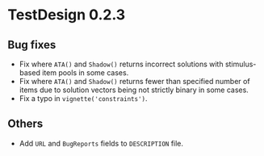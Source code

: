# TestDesign 0.2.3

## Bug fixes

* Fix where `ATA()` and `Shadow()` returns incorrect solutions with stimulus-based item pools in some cases.
* Fix where `ATA()` and `Shadow()` returns fewer than specified number of items due to solution vectors being not strictly binary in some cases.
* Fix a typo in `vignette('constraints')`.

## Others

* Add `URL` and `BugReports` fields to `DESCRIPTION` file.
